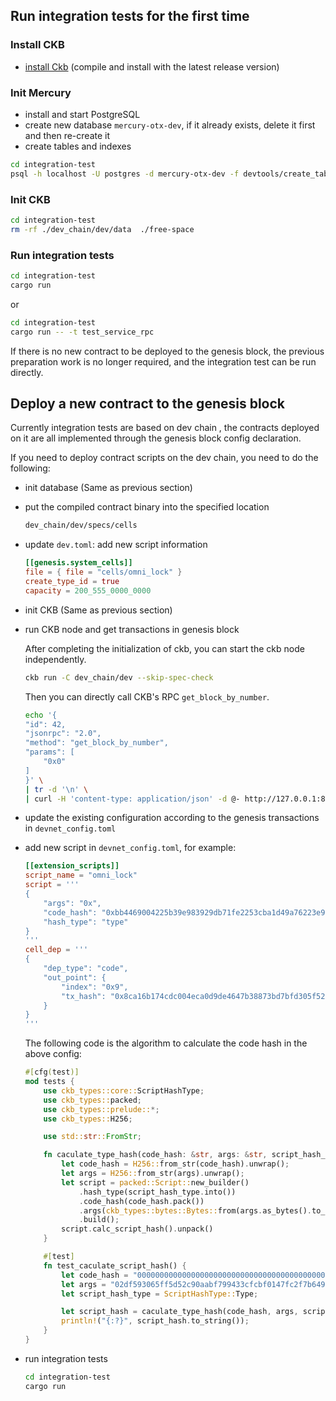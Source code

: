 ## Run integration tests for the first time


### Install CKB

- [install Ckb](https://docs.nervos.org/docs/basics/guides/get-ckb/#build-from-source) (compile and install with the latest release version)

### Init Mercury


- install and start PostgreSQL
- create new database `mercury-otx-dev`, if it already exists, delete it first and then re-create it
- create tables and indexes

```bash
cd integration-test
psql -h localhost -U postgres -d mercury-otx-dev -f devtools/create_table.sql
```

### Init CKB

```bash
cd integration-test
rm -rf ./dev_chain/dev/data  ./free-space
```

### Run integration tests

```bash
cd integration-test
cargo run
```

or
 
```bash
cd integration-test
cargo run -- -t test_service_rpc
```

If there is no new contract to be deployed to the genesis block, the previous preparation work is no longer required, and the integration test can be run directly.

## Deploy a new contract to the genesis block

Currently integration tests are based on dev chain
, the contracts deployed on it are all implemented through the genesis block config declaration.

If you need to deploy contract scripts on the dev chain, you need to do the following:

- init database (Same as previous section)
- put the compiled contract binary into the specified location

    ```bash
    dev_chain/dev/specs/cells
    ```

- update `dev.toml`: add new script information

    ```toml
    [[genesis.system_cells]]
    file = { file = "cells/omni_lock" }
    create_type_id = true
    capacity = 200_555_0000_0000
    ```

- init CKB (Same as previous section)
- run CKB node and get transactions in genesis block

    After completing the initialization of ckb, you can start the ckb node independently.


    ```bash
    ckb run -C dev_chain/dev --skip-spec-check
    ```

    Then you can directly call CKB's RPC `get_block_by_number`.

    ```bash
    echo '{
    "id": 42,
    "jsonrpc": "2.0",
    "method": "get_block_by_number",
    "params": [
        "0x0"
    ]
    }' \
    | tr -d '\n' \
    | curl -H 'content-type: application/json' -d @- http://127.0.0.1:8114 > genesis.json
    ```

- update the existing configuration according to the genesis transactions in `devnet_config.toml`

- add new script in `devnet_config.toml`, for example:

    ```toml
    [[extension_scripts]]
    script_name = "omni_lock"
    script = '''
    {
        "args": "0x",
        "code_hash": "0xbb4469004225b39e983929db71fe2253cba1d49a76223e9e1d212cdca1f79f28",
        "hash_type": "type"
    }
    '''
    cell_dep = '''
    {
        "dep_type": "code",
        "out_point": {
            "index": "0x9",
            "tx_hash": "0x8ca16b174cdc004eca0d9de4647b38873bd7bfd305f52155f897d90b2b0b22eb"
        }
    }
    '''
    ```

    The following code is the algorithm to calculate the code hash in the above config:

    ```rust
    #[cfg(test)]
    mod tests {
        use ckb_types::core::ScriptHashType;
        use ckb_types::packed;
        use ckb_types::prelude::*;
        use ckb_types::H256;

        use std::str::FromStr;

        fn caculate_type_hash(code_hash: &str, args: &str, script_hash_type: ScriptHashType) -> H256 {
            let code_hash = H256::from_str(code_hash).unwrap();
            let args = H256::from_str(args).unwrap();
            let script = packed::Script::new_builder()
                .hash_type(script_hash_type.into())
                .code_hash(code_hash.pack())
                .args(ckb_types::bytes::Bytes::from(args.as_bytes().to_owned()).pack())
                .build();
            script.calc_script_hash().unpack()
        }

        #[test]
        fn test_caculate_script_hash() {
            let code_hash = "00000000000000000000000000000000000000000000000000545950455f4944";
            let args = "02df593065ff5d52c90aabf799433cfcbf0147fc2f7b649688026d4d4ec62d5e";
            let script_hash_type = ScriptHashType::Type;

            let script_hash = caculate_type_hash(code_hash, args, script_hash_type);
            println!("{:?}", script_hash.to_string());
        }
    }
    ```

- run integration tests

    ```bash
    cd integration-test
    cargo run
    ```

